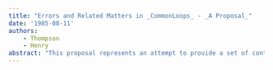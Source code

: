 ```yaml
---
title: "Errors and Related Matters in _CommonLoops_ - _A Proposal_"
date: '1985-08-11'
authors: 
    - Thompson
    - Henry
abstract: "This proposal represents an attempt to provide a set of control primatives for CommonLoops which will 1) Support the existing Interlisp error handling mechanisms (including ERROR and friends, ERRORSET and friends, RESETLST and friends, ERRORTYPELST, BREAKCHECK and its consequences, and the relationships between ERRORX, FAULT1 and BREAK1, all in the context of spaghetti stacks and the existing process mechanisms; 2) Support the CommonLisp constructs catch, throw, unwindprotect, the relationship of unwindprotect to go and return(-from), error, cerror and warn; 3) Substantially reproduce the functionality of the ZetaLisp signalling facility; 4) Be a reasonably plausible attempt to take the high ground wrt whatever proposals the CommonLisp working party on error handling come up with; 5) Be a Good Thing in its own right."
---
```



